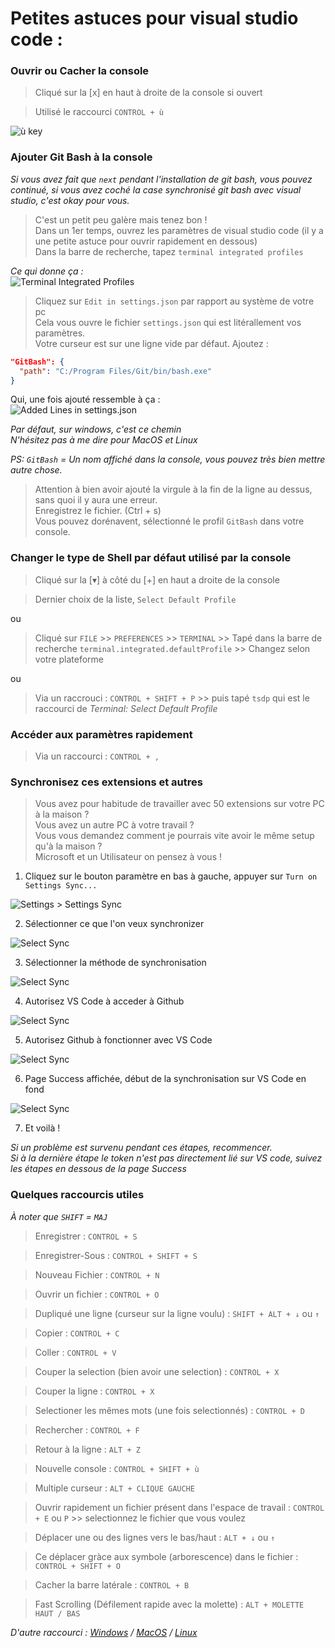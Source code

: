 # Petites astuces pour visual studio code :

### Ouvrir ou Cacher la console

> Cliqué sur la [x] en haut à droite de la console si ouvert

> Utilisé le raccourci `CONTROL + ù`

![ù key](https://i.imgur.com/ED1vb5B.png)

### Ajouter Git Bash à la console

_Si vous avez fait que `next` pendant l'installation de git bash, vous pouvez continué, si vous avez coché la case synchronisé git bash avec visual studio, c'est okay pour vous._

> C'est un petit peu galère mais tenez bon !<br>
> Dans un 1er temps, ouvrez les paramètres de visual studio code (il y a une petite astuce pour ouvrir rapidement en dessous)<br>
> Dans la barre de recherche, tapez `terminal integrated profiles`

_Ce qui donne ça :_<br>
![Terminal Integrated Profiles](https://i.imgur.com/atNmxbo.png)

> Cliquez sur `Edit in settings.json` par rapport au système de votre pc<br>
> Cela vous ouvre le fichier `settings.json` qui est litérallement vos paramètres.<br>
> Votre curseur est sur une ligne vide par défaut. Ajoutez :<br>

```json
"GitBash": {
  "path": "C:/Program Files/Git/bin/bash.exe"
}
```

Qui, une fois ajouté ressemble à ça :<br>
![Added Lines in settings.json](https://i.imgur.com/8Fzb4Zn.png)

_Par défaut, sur windows, c'est ce chemin_<br>
_N'hésitez pas à me dire pour MacOS et Linux_

_PS: `GitBash` = Un nom affiché dans la console, vous pouvez très bien mettre autre chose._

> Attention à bien avoir ajouté la virgule à la fin de la ligne au dessus, sans quoi il y aura une erreur.<br>
> Enregistrez le fichier. (Ctrl + s)<br>
> Vous pouvez dorénavent, sélectionné le profil `GitBash` dans votre console.

### Changer le type de Shell par défaut utilisé par la console

> Cliqué sur la [▾] à côté du [+] en haut a droite de la console

> Dernier choix de la liste, `Select Default Profile`

ou

> Cliqué sur `FILE` >> `PREFERENCES` >> `TERMINAL` >> Tapé dans la barre de recherche `terminal.integrated.defaultProfile` >> Changez selon votre plateforme

ou

> Via un raccrouci : `CONTROL + SHIFT + P` >> puis tapé `tsdp` qui est le raccourci de _Terminal: Select Default Profile_

### Accéder aux paramètres rapidement

> Via un raccourci : `CONTROL + ,`

### Synchronisez ces extensions et autres

> Vous avez pour habitude de travailler avec 50 extensions sur votre PC à la maison ?<br>
> Vous avez un autre PC à votre travail ?<br>
> Vous vous demandez comment je pourrais vite avoir le même setup qu'à la maison ?<br>
> Microsoft et un Utilisateur on pensez à vous !

1. Cliquez sur le bouton paramètre en bas à gauche, appuyer sur `Turn on Settings Sync...`

![Settings > Settings Sync](https://i.imgur.com/UbcwvnT.png)

2. Sélectionner ce que l'on veux synchronizer

![Select Sync](https://i.imgur.com/NULcFvc.png)

3. Sélectionner la méthode de synchronisation

![Select Sync](https://i.imgur.com/VcYt87T.png)

4. Autorisez VS Code à acceder à Github

![Select Sync](https://i.imgur.com/tLvVUgE.png)

5. Autorisez Github à fonctionner avec VS Code

![Select Sync](https://i.imgur.com/KP9ArLk.png)

6. Page Success affichée, début de la synchronisation sur VS Code en fond

![Select Sync](https://i.imgur.com/6vBQ5W3.png)

7. Et voilà !

_Si un problème est survenu pendant ces étapes, recommencer._<br>
_Si à la dernière étape le token n'est pas directement lié sur VS code, suivez les étapes en dessous de la page Success_

### Quelques raccourcis utiles

_À noter que `SHIFT` = `MAJ`_

> Enregistrer : `CONTROL + S`

> Enregistrer-Sous : `CONTROL + SHIFT + S`

> Nouveau Fichier : `CONTROL + N`

> Ouvrir un fichier : `CONTROL + O`

> Dupliqué une ligne (curseur sur la ligne voulu) : `SHIFT + ALT + ↓` ou `↑`

> Copier : `CONTROL + C`

> Coller : `CONTROL + V`

> Couper la selection (bien avoir une selection) : `CONTROL + X`

> Couper la ligne : `CONTROL + X`

> Selectioner les mêmes mots (une fois selectionnés) : `CONTROL + D`

> Rechercher : `CONTROL + F`

> Retour à la ligne : `ALT + Z`

> Nouvelle console : `CONTROL + SHIFT + ù`

> Multiple curseur : `ALT + CLIQUE GAUCHE`

> Ouvrir rapidement un fichier présent dans l'espace de travail : `CONTROL + E` ou `P` >> selectionnez le fichier que vous voulez

> Déplacer une ou des lignes vers le bas/haut : `ALT + ↓` ou `↑`

> Ce déplacer gràce aux symbole (arborescence) dans le fichier : `CONTROL + SHIFT + O`

> Cacher la barre latérale : `CONTROL + B`

> Fast Scrolling (Défilement rapide avec la molette) : `ALT + MOLETTE HAUT / BAS`

_D'autre raccourci : [Windows](https://code.visualstudio.com/shortcuts/keyboard-shortcuts-windows.pdf) / [MacOS](https://code.visualstudio.com/shortcuts/keyboard-shortcuts-macos.pdf) / [Linux](https://code.visualstudio.com/shortcuts/keyboard-shortcuts-linux.pdf)_
